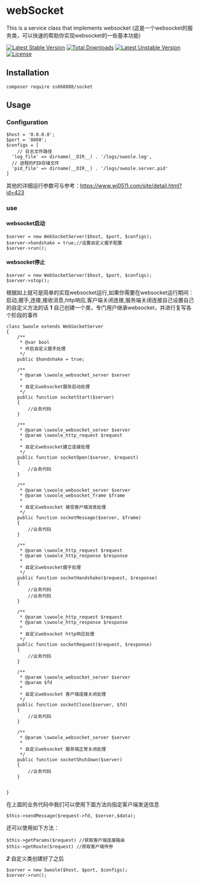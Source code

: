# webSocket
This is a service class that implements websocket (这是一个websocket的服务类，可以快速的帮助你实现websocket的一些基本功能)

[![Latest Stable Version](https://poser.pugx.org/ss668888/socket/v/stable)](https://packagist.org/packages/ss668888/socket) 
[![Total Downloads](https://poser.pugx.org/ss668888/socket/downloads)](https://packagist.org/packages/ss668888/socket) 
[![Latest Unstable Version](https://poser.pugx.org/ss668888/socket/v/unstable)](https://packagist.org/packages/ss668888/socket) 
[![License](https://poser.pugx.org/ss668888/socket/license)](https://packagist.org/packages/ss668888/socket)

## Installation<br>
```
composer require ss668888/socket
```

## Usage<br>

### Configuration<br>
```
$host = '0.0.0.0';
$port = '8888';
$configs = [
    // 日志文件路径
  'log_file' => dirname(__DIR__) . '/logs/swoole.log',
  // 进程的PID存储文件
  'pid_file' => dirname(__DIR__) . '/logs/swoole.server.pid'
]
```
其他的详细运行参数可与参考：https://www.wj0511.com/site/detail.html?id=423

### use<br>

#### websocket启动<br>
```
$server = new WebSocketServer($host, $port, $configs);
$server->handshake = true;//设置自定义握手配置
$server->run();
```

#### websocket停止<br>
```
$server = new WebSocketServer($host, $port, $configs);
$server->stop();
```

根据如上就可是简单的实现websocket运行,如果你需要在websocket运行期间：启动,握手,连接,接收消息,http响应,客户端关闭连接,服务端关闭连接自己设置自己的自定义方法的话
**1**
自己创建一个类，专门用户继承websocket，并进行复写各个阶段的事件
```
class Swoole extends WebSocketServer
{
    /**
     * @var bool 
     * 开启自定义握手处理
     */
    public $handshake = true;

    /**
     * @param \swoole_websocket_server $server
     * 
     * 自定义websocket服务启动处理
     */
    public function socketStart($server)
    {
        //业务代码
    }

    /**
     * @param \swoole_websocket_server $server
     * @param \swoole_http_request $request
     * 
     * 自定义websocket建立连接处理
     */
    public function socketOpen($server, $request)
    {
        //业务代码
    }

    /**
     * @param \swoole_websocket_server $server
     * @param \swoole_websocket_frame $frame
     * 
     * 自定义websocket 接受客户端消息处理
     */
    public function socketMessage($server, $frame)
    {
        //业务代码
    }

    /**
     * @param \swoole_http_request $request
     * @param \swoole_http_response $response
     * 
     * 自定义websocket握手处理
     */
    public function socketHandshake($request, $response)
    {
        //业务代码
        //业务代码
    }

    /**
     * @param \swoole_http_request $request
     * @param \swoole_http_response $response
     * 
     * 自定义websocket http响应处理
     */
    public function socketRequest($request, $response)
    {
        //业务代码
    }

    /**
     * @param \swoole_websocket_server $server
     * @param $fd
     * 
     * 自定义websocket 客户端连接关闭处理
     */
    public function socketClose($server, $fd)
    {
        //业务代码
    }

    /**
     * @param \swoole_websocket_server $server
     * 
     * 自定义websocket 服务端正常关闭处理
     */
    public function socketShutdown($server)
    {
        //业务代码
    }


}
```
在上面的业务代码中我们可以使用下面方法向指定客户端发送信息
```
$this->sendMessage($request->fd, $server,$data);
```
还可以使用如下方法：
```
$this->getParams($request) //获取客户端连接路由
$this->getRoute($request) //获取客户端传参
```
***2***
自定义类创建好了之后
```
$server = new Swoole($host, $port, $configs);
$server->run();
```
